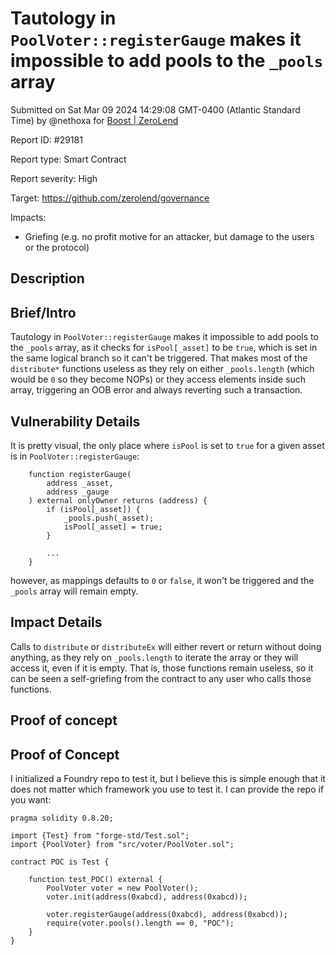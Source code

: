 
# Tautology in `PoolVoter::registerGauge` makes it impossible to add pools to the `_pools` array

Submitted on Sat Mar 09 2024 14:29:08 GMT-0400 (Atlantic Standard Time) by @nethoxa for [Boost | ZeroLend](https://immunefi.com/bounty/zerolend-boost/)

Report ID: #29181

Report type: Smart Contract

Report severity: High

Target: https://github.com/zerolend/governance

Impacts:
- Griefing (e.g. no profit motive for an attacker, but damage to the users or the protocol)

## Description
## Brief/Intro
Tautology in `PoolVoter::registerGauge` makes it impossible to add pools to the `_pools` array, as it checks for `isPool[_asset]` to be `true`, which is set in the same logical branch so it can't be triggered. That makes most of the `distribute*` functions useless as they rely on either `_pools.length` (which would be `0` so they become NOPs) or they access elements inside such array, triggering an OOB error and always reverting such a transaction.

## Vulnerability Details
It is pretty visual, the only place where `isPool` is set to `true` for a given asset is in `PoolVoter::registerGauge`:

```solidity
    function registerGauge(
        address _asset,
        address _gauge
    ) external onlyOwner returns (address) {
        if (isPool[_asset]) {
            _pools.push(_asset);
            isPool[_asset] = true;
        }

        ...
    }
```

however, as mappings defaults to `0` or `false`, it won't be triggered and the `_pools` array will remain empty.

## Impact Details
Calls to `distribute` or `distributeEx` will either revert or return without doing anything, as they rely on `_pools.length` to iterate the array or they will access it, even if it is empty. That is, those functions remain useless, so it can be seen a self-griefing from the contract to any user who calls those functions.

        
## Proof of concept
## Proof of Concept

I initialized a Foundry repo to test it, but I believe this is simple enough that it does not matter which framework you use to test it. I can provide the repo if you want:

```solidity
pragma solidity 0.8.20;

import {Test} from "forge-std/Test.sol";
import {PoolVoter} from "src/voter/PoolVoter.sol";

contract POC is Test {

    function test_POC() external {
        PoolVoter voter = new PoolVoter();
        voter.init(address(0xabcd), address(0xabcd));
        
        voter.registerGauge(address(0xabcd), address(0xabcd));
        require(voter.pools().length == 0, "POC");
    }
}
```